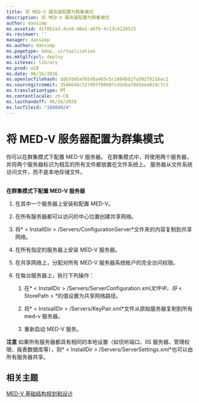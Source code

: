 ```yaml
---
title: 将 MED-V 服务器配置为群集模式
description: 将 MED-V 服务器配置为群集模式
author: dansimp
ms.assetid: 41f0b2a3-4ce9-48e1-a6fb-4c13c4228515
ms.reviewer: ''
manager: dansimp
ms.author: dansimp
ms.pagetype: mdop, virtualization
ms.mktglfcycl: deploy
ms.sitesec: library
ms.prod: w10
ms.date: 06/16/2016
ms.openlocfilehash: ddb7dd5af65d8a465c5c1884bb27a3027621bac1
ms.sourcegitcommit: 354664bc527d93f80687cd2eba70d1eea024c7c3
ms.translationtype: MT
ms.contentlocale: zh-CN
ms.lasthandoff: 06/26/2020
ms.locfileid: "10804024"
---
```

# 将 MED-V 服务器配置为群集模式


你可以在群集模式下配置 MED-V 服务器。 在群集模式中，将使用两个服务器，并将两个服务器标识为相互的所有文件都放置在文件系统上。 服务器从文件系统访问文件，而不是本地存储文件。

## <a href="" id="bkmk-howtoconfigurethemedvserverinclustermode"></a>


**在群集模式下配置 MED-V 服务器**

1.  在其中一个服务器上安装和配置 MED-V。

2.  在所有服务器都可以访问的中心位置创建共享网络。

3.  将* &lt; InstallDir &gt; /Servers/ConfigurationServer*文件夹的内容复制到共享网络。

4.  在所有指定的服务器上安装 MED-V 服务器。

5.  在共享网络上，分配对所有 MED-V 服务器系统帐户的完全访问权限。

6.  在每台服务器上，执行下列操作：

    1.  在* &lt; InstallDir &gt; /Servers/ServerConfiguration.xml*文件中，将* &lt; StorePath &gt; *的值设置为共享网络路径。

    2.  将* &lt; InstsallDir &gt; /Servers/KeyPair.xml*文件从原始服务器复制到所有 med-v 服务器。

    3.  重新启动 MED-V 服务。

**注意** 如果所有服务器都具有相同的本地设置（如侦听端口、IIS 服务器、管理权限、报表数据库等），则* &lt; InstallDir &gt; /Servers/ServerSettings.xml*也可以由所有服务器共享。

 

## 相关主题


[MED-V 基础结构规划和设计](med-v-infrastructure-planning-and-design.md)

 

 





